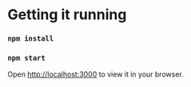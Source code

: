 # Getting it running

### `npm install`

### `npm start`

Open [http://localhost:3000](http://localhost:3000) to view it in your browser.
